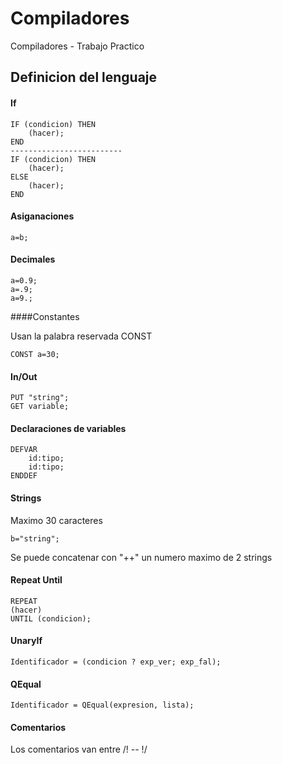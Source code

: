 # Compiladores
Compiladores - Trabajo Practico

## Definicion del lenguaje

#### If

```
IF (condicion) THEN
    (hacer);
END
-------------------------
IF (condicion) THEN
    (hacer);
ELSE 
    (hacer);
END

```

#### Asiganaciones

```
a=b;
```

#### Decimales

```
a=0.9;
a=.9;
a=9.;
```

####Constantes

Usan la palabra reservada CONST

```
CONST a=30;
```

#### In/Out

```
PUT "string";
GET variable;
```

#### Declaraciones de variables

```
DEFVAR
    id:tipo;
    id:tipo;
ENDDEF
```

#### Strings

Maximo 30 caracteres

```
b="string";
```

Se puede concatenar con "++" un numero maximo de 2 strings

#### Repeat Until

```
REPEAT
(hacer)
UNTIL (condicion);
```

#### UnaryIf

```
Identificador = (condicion ? exp_ver; exp_fal);
```

#### QEqual

```
Identificador = QEqual(expresion, lista);
```

#### Comentarios

Los comentarios van entre /! -- !/

